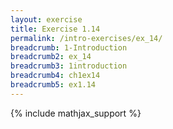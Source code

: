 ```yaml
---
layout: exercise
title: Exercise 1.14
permalink: /intro-exercises/ex_14/
breadcrumb: 1-Introduction
breadcrumb2: ex_14
breadcrumb3: 1introduction
breadcrumb4: ch1ex14
breadcrumb5: ex1.14
---
```


{% include mathjax_support %}



